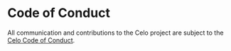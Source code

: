 # Code of Conduct

All communication and contributions to the Celo project are subject to the [Celo Code of Conduct](https://celo.org/code-of-conduct).

